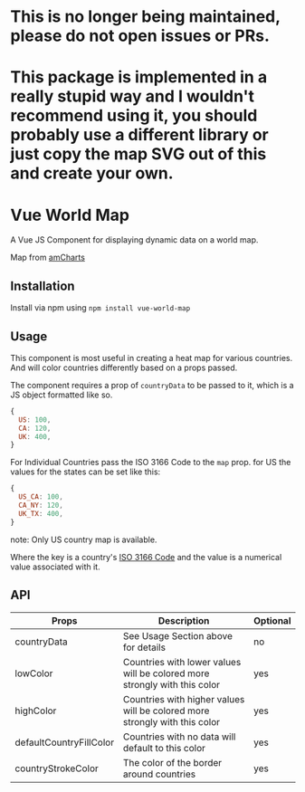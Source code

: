 # This is no longer being maintained, please do not open issues or PRs.
# This package is implemented in a really stupid way and I wouldn't recommend using it, you should probably use a different library or just copy the map SVG out of this and create your own.

# Vue World Map

A Vue JS Component for displaying dynamic data on a world map.

Map from [amCharts](https://www.amcharts.com/svg-maps/?map=world)

## Installation

Install via npm using `npm install vue-world-map`

## Usage

This component is most useful in creating a heat map for various countries. And
will color countries differently based on a props passed.

The component requires a prop of `countryData` to be passed to it, which is a JS
object formatted like so.

``` javascript
{
  US: 100,
  CA: 120,
  UK: 400,
}
```

For Individual Countries pass the ISO 3166 Code to the `map` prop. for US the values for the states can be set like this:

``` javascript
{
  US_CA: 100,
  CA_NY: 120,
  UK_TX: 400,
}
```

note: Only US country map is available.

Where the key is a country's
[ISO 3166 Code](https://en.wikipedia.org/wiki/ISO_3166) and the value is a
numerical value associated with it.

## API

| Props | Description | Optional |
| --- | --- | --- |
| countryData | See Usage Section above for details  | no |
| lowColor | Countries with lower values will be colored more strongly with this color | yes |
| highColor | Countries with higher values will be colored more strongly with this color | yes |
| defaultCountryFillColor | Countries with no data will default to this color | yes |
| countryStrokeColor | The color of the border around countries | yes |
